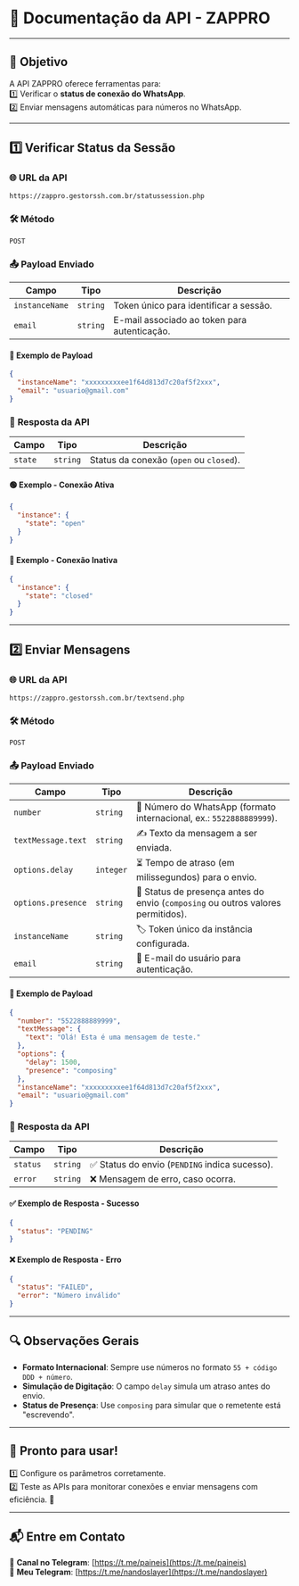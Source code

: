 # 📄 **Documentação da API - ZAPPRO**
 
---

## 🚀 **Objetivo**

A API ZAPPRO oferece ferramentas para:  
1️⃣ Verificar o **status de conexão do WhatsApp**.  
2️⃣ Enviar mensagens automáticas para números no WhatsApp.  

---

## **1️⃣ Verificar Status da Sessão**  

### 🌐 **URL da API**  
```
https://zappro.gestorssh.com.br/statussession.php
```

### 🛠️ **Método**  
`POST`

### 📤 **Payload Enviado**

| Campo            | Tipo     | Descrição                                      |
|-------------------|----------|----------------------------------------------|
| `instanceName`    | `string` | Token único para identificar a sessão.        |
| `email`           | `string` | E-mail associado ao token para autenticação.  |

#### 📝 **Exemplo de Payload**

```json
{
  "instanceName": "xxxxxxxxxee1f64d813d7c20af5f2xxx",
  "email": "usuario@gmail.com"
}
```

### 🔄 **Resposta da API**

| Campo      | Tipo     | Descrição                          |
|------------|----------|------------------------------------|
| `state`    | `string` | Status da conexão (`open` ou `closed`). |

#### 🟢 **Exemplo - Conexão Ativa**  
```json
{
  "instance": {
    "state": "open"
  }
}
```

#### 🔴 **Exemplo - Conexão Inativa**  
```json
{
  "instance": {
    "state": "closed"
  }
}
```

---

## **2️⃣ Enviar Mensagens**

### 🌐 **URL da API**  
```
https://zappro.gestorssh.com.br/textsend.php
```

### 🛠️ **Método**  
`POST`

### 📤 **Payload Enviado**

| Campo              | Tipo       | Descrição                                                                                  |
|---------------------|------------|------------------------------------------------------------------------------------------|
| `number`           | `string`   | 📱 Número do WhatsApp (formato internacional, ex.: `5522888889999`).                       |
| `textMessage.text` | `string`   | ✍️ Texto da mensagem a ser enviada.                                                       |
| `options.delay`    | `integer`  | ⏳ Tempo de atraso (em milissegundos) para o envio.                                        |
| `options.presence` | `string`   | 💬 Status de presença antes do envio (`composing` ou outros valores permitidos).           |
| `instanceName`     | `string`   | 🏷️ Token único da instância configurada.                                                  |
| `email`            | `string`   | 📧 E-mail do usuário para autenticação.                                                   |

#### 📝 **Exemplo de Payload**

```json
{
  "number": "5522888889999",
  "textMessage": {
    "text": "Olá! Esta é uma mensagem de teste."
  },
  "options": {
    "delay": 1500,
    "presence": "composing"
  },
  "instanceName": "xxxxxxxxxee1f64d813d7c20af5f2xxx",
  "email": "usuario@gmail.com"
}
```

### 🔄 **Resposta da API**

| Campo    | Tipo      | Descrição                                      |
|----------|-----------|-----------------------------------------------|
| `status` | `string`  | ✅ Status do envio (`PENDING` indica sucesso). |
| `error`  | `string`  | ❌ Mensagem de erro, caso ocorra.              |

#### ✅ **Exemplo de Resposta - Sucesso**  

```json
{
  "status": "PENDING"
}
```

#### ❌ **Exemplo de Resposta - Erro**

```json
{
  "status": "FAILED",
  "error": "Número inválido"
}
```

---

## 🔍 **Observações Gerais**

- **Formato Internacional**: Sempre use números no formato `55 + código DDD + número`.  
- **Simulação de Digitação**: O campo `delay` simula um atraso antes do envio.  
- **Status de Presença**: Use `composing` para simular que o remetente está "escrevendo".  

---

## 🌟 **Pronto para usar!**

1️⃣ Configure os parâmetros corretamente.  
2️⃣ Teste as APIs para monitorar conexões e enviar mensagens com eficiência. 🚀  

---

## 📬 **Entre em Contato**

📢 **Canal no Telegram**: [https://t.me/paineis](https://t.me/paineis)  
👤 **Meu Telegram**: [https://t.me/nandoslayer](https://t.me/nandoslayer)
